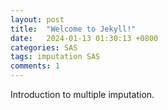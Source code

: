 ```yaml
---
layout: post
title:  "Welcome to Jekyll!"
date:   2024-01-13 01:30:13 +0800
categories: SAS
tags: imputation SAS
comments: 1
---
```


Introduction to multiple imputation.

